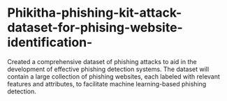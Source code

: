 # Phikitha-phishing-kit-attack-dataset-for-phising-website-identification-
Created a comprehensive dataset of phishing attacks to aid in the development of effective phishing detection systems. The dataset will contain a large collection of phishing websites, each labeled with relevant  features and attributes, to facilitate machine learning-based phishing detection.
